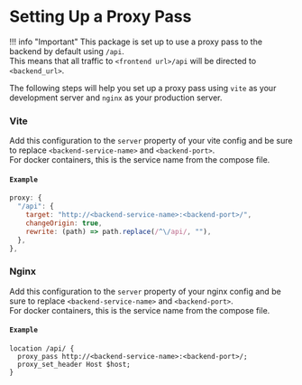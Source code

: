 # Setting Up a Proxy Pass

!!! info "Important"
    This package is set up to use a proxy pass to the backend by default using `/api`.  
    This means that all traffic to `<frontend url>/api` will be directed to `<backend_url>`.  

The following steps will help you set up a proxy pass using `vite` as your development server and `nginx` as your production server.

### Vite

Add this configuration to the `server` property of your vite config and be sure to replace `<backend-service-name>` and `<backend-port>`.  
For docker containers, this is the service name from the compose file.

#### `Example`

```JavaScript
proxy: {
  "/api": {
    target: "http://<backend-service-name>:<backend-port>/",
    changeOrigin: true,
    rewrite: (path) => path.replace(/^\/api/, ""),
  },
},
```

### Nginx

Add this configuration to the `server` property of your nginx config and be sure to replace `<backend-service-name>` and `<backend-port>`.  
For docker containers, this is the service name from the compose file.

#### `Example`

```
location /api/ {
  proxy_pass http://<backend-service-name>:<backend-port>/;
  proxy_set_header Host $host;
}
```
